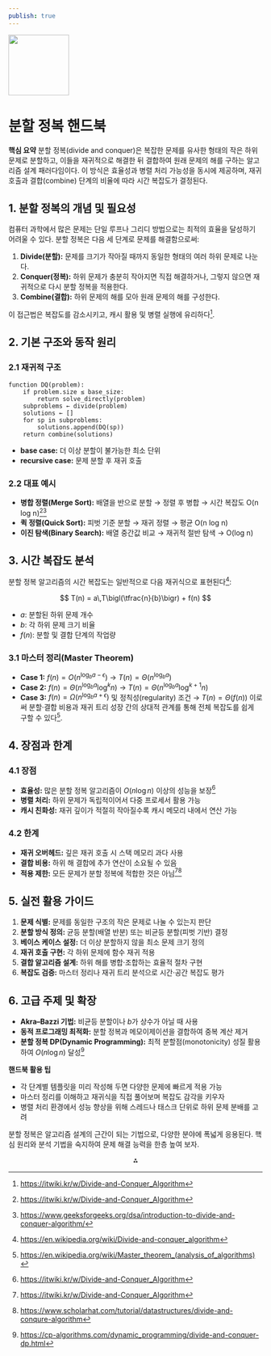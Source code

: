 ```yaml
---
publish: true
---
```


<img src="https://r2cdn.perplexity.ai/pplx-full-logo-primary-dark%402x.png" class="logo" width="120"/>

# 분할 정복 핸드북

**핵심 요약**
분할 정복(divide and conquer)은 복잡한 문제를 유사한 형태의 작은 하위 문제로 분할하고, 이들을 재귀적으로 해결한 뒤 결합하여 원래 문제의 해를 구하는 알고리즘 설계 패러다임이다. 이 방식은 효율성과 병렬 처리 가능성을 동시에 제공하며, 재귀 호출과 결합(combine) 단계의 비율에 따라 시간 복잡도가 결정된다.

## 1. 분할 정복의 개념 및 필요성

컴퓨터 과학에서 많은 문제는 단일 루프나 그리디 방법으로는 최적의 효율을 달성하기 어려울 수 있다. 분할 정복은 다음 세 단계로 문제를 해결함으로써:

1) **Divide(분할):** 문제를 크기가 작아질 때까지 동일한 형태의 여러 하위 문제로 나눈다.
2) **Conquer(정복):** 하위 문제가 충분히 작아지면 직접 해결하거나, 그렇지 않으면 재귀적으로 다시 분할 정복을 적용한다.
3) **Combine(결합):** 하위 문제의 해를 모아 원래 문제의 해를 구성한다.

이 접근법은 복잡도를 감소시키고, 캐시 활용 및 병렬 실행에 유리하다[^1].

## 2. 기본 구조와 동작 원리

### 2.1 재귀적 구조

```
function DQ(problem):  
    if problem.size ≤ base_size:  
        return solve_directly(problem)  
    subproblems ← divide(problem)  
    solutions ← []  
    for sp in subproblems:  
        solutions.append(DQ(sp))  
    return combine(solutions)  
```

- **base case:** 더 이상 분할이 불가능한 최소 단위
- **recursive case:** 문제 분할 후 재귀 호출


### 2.2 대표 예시

- **병합 정렬(Merge Sort):** 배열을 반으로 분할 → 정렬 후 병합 → 시간 복잡도 O(n log n)[^1][^2]
- **퀵 정렬(Quick Sort):** 피벗 기준 분할 → 재귀 정렬 → 평균 O(n log n)
- **이진 탐색(Binary Search):** 배열 중간값 비교 → 재귀적 절반 탐색 → O(log n)


## 3. 시간 복잡도 분석

분할 정복 알고리즘의 시간 복잡도는 일반적으로 다음 재귀식으로 표현된다[^3]:

$$
T(n) = a\,T\bigl(\tfrac{n}{b}\bigr) + f(n)
$$

- $a$: 분할된 하위 문제 개수
- $b$: 각 하위 문제 크기 비율
- $f(n)$: 분할 및 결합 단계의 작업량


### 3.1 마스터 정리(Master Theorem)

- **Case 1:** $f(n)=O(n^{\log_b a-\epsilon})$ → $T(n)=\Theta(n^{\log_b a})$
- **Case 2:** $f(n)=\Theta(n^{\log_b a} \log^k n)$ → $T(n)=\Theta(n^{\log_b a}\log^{k+1}n)$
- **Case 3:** $f(n)=\Omega(n^{\log_b a+\epsilon})$ 및 정칙성(regularity) 조건 → $T(n)=\Theta(f(n))$
이로써 분할·결합 비용과 재귀 트리 성장 간의 상대적 관계를 통해 전체 복잡도를 쉽게 구할 수 있다[^4].


## 4. 장점과 한계

### 4.1 장점

- **효율성:** 많은 분할 정복 알고리즘이 $O(n\log n)$ 이상의 성능을 보장[^1]
- **병렬 처리:** 하위 문제가 독립적이어서 다중 프로세서 활용 가능
- **캐시 친화성:** 재귀 깊이가 적절히 작아질수록 캐시 메모리 내에서 연산 가능


### 4.2 한계

- **재귀 오버헤드:** 깊은 재귀 호출 시 스택 메모리 과다 사용
- **결합 비용:** 하위 해 결합에 추가 연산이 소요될 수 있음
- **적용 제한:** 모든 문제가 분할 정복에 적합한 것은 아님[^1][^5]


## 5. 실전 활용 가이드

1) **문제 식별:** 문제를 동일한 구조의 작은 문제로 나눌 수 있는지 판단
2) **분할 방식 정의:** 균등 분할(배열 반분) 또는 비균등 분할(피벗 기반) 결정
3) **베이스 케이스 설정:** 더 이상 분할하지 않을 최소 문제 크기 정의
4) **재귀 호출 구현:** 각 하위 문제에 함수 재귀 적용
5) **결합 알고리즘 설계:** 하위 해를 병합·조합하는 효율적 절차 구현
6) **복잡도 검증:** 마스터 정리나 재귀 트리 분석으로 시간·공간 복잡도 평가

## 6. 고급 주제 및 확장

- **Akra–Bazzi 기법:** 비균등 분할이나 $b$가 상수가 아닐 때 사용
- **동적 프로그래밍 최적화:** 분할 정복과 메모이제이션을 결합하여 중복 계산 제거
- **분할 정복 DP(Dynamic Programming):** 최적 분할점(monotonicity) 성질 활용하여 $O(n\log n)$ 달성[^6]

**핸드북 활용 팁**

- 각 단계별 템플릿을 미리 작성해 두면 다양한 문제에 빠르게 적용 가능
- 마스터 정리를 이해하고 재귀식을 직접 풀어보며 복잡도 감각을 키우자
- 병렬 처리 환경에서 성능 향상을 위해 스레드나 태스크 단위로 하위 문제 분배를 고려

분할 정복은 알고리즘 설계의 근간이 되는 기법으로, 다양한 분야에 폭넓게 응용된다. 핵심 원리와 분석 기법을 숙지하여 문제 해결 능력을 한층 높여 보자.

<div style="text-align: center">⁂</div>

[^1]: https://itwiki.kr/w/Divide-and-Conquer_Algorithm

[^2]: https://www.geeksforgeeks.org/dsa/introduction-to-divide-and-conquer-algorithm/

[^3]: https://en.wikipedia.org/wiki/Divide-and-conquer_algorithm

[^4]: https://en.wikipedia.org/wiki/Master_theorem_(analysis_of_algorithms)

[^5]: https://www.scholarhat.com/tutorial/datastructures/divide-and-conqure-algorithm

[^6]: https://cp-algorithms.com/dynamic_programming/divide-and-conquer-dp.html

[^7]: https://byjus.com/gate/divide-and-conquer-algorithm-notes/

[^8]: https://www.savemyexams.com/a-level/computer-science/ocr/17/revision-notes/7-problem-solving-and-programming/7-2-computational-methods/divide-and-conquer-algorithms/

[^9]: https://mzhang2021.github.io/cp-blog/divide-and-conquer/

[^10]: https://www.offlight.work/blog/task-management-divide-and-conquer

[^11]: https://www.baeldung.com/cs/divide-and-conquer-strategy

[^12]: https://techvidvan.com/tutorials/divide-and-conquer-algorithm-with-applications/

[^13]: http://1ambda.github.io/algorithm/design-and-analysis-part1-1/

[^14]: https://brilliant.org/wiki/divide-and-conquer/

[^15]: https://www.programiz.com/dsa/divide-and-conquer

[^16]: https://www.acsce.edu.in/acsce/wp-content/uploads/2020/03/Module2_DAA.pdf

[^17]: https://www.youtube.com/watch?v=ib4BHvr5-Ao

[^18]: https://www.wscubetech.com/resources/dsa/divide-and-conquer-algorithm

[^19]: https://www.khanacademy.org/computing/computer-science/algorithms/merge-sort/a/divide-and-conquer-algorithms

[^20]: https://launchschool.com/books/advanced_dsa/read/introduction_to_divide_and_conquer

[^21]: http://homepages.math.uic.edu/~leon/cs-mcs401-s08/handouts/master_theorem.pdf

[^22]: https://cse.iitkgp.ac.in/~debdeep/teaching/FOCS/slides/Mastertheorem.pdf

[^23]: https://www.geeksforgeeks.org/dsa/advanced-master-theorem-for-divide-and-conquer-recurrences/

[^24]: https://quescol.com/algorithm/divide-and-conquer-recurrences

[^25]: https://www.geeksforgeeks.org/dsa/advantages-and-disadvantages-of-divide-and-conquer-algorithms/

[^26]: https://www.eecs.yorku.ca/course_archive/2008-09/S/1019/Website_files/22-divide-and-conquer-algorithms.pdf

[^27]: https://w3colleges.org/advantages-and-disadvantages-of-divide-and-conquer-technique/

[^28]: https://codefinity.com/blog/Master's-Theorem

[^29]: https://www.cs.cmu.edu/afs/cs/academic/class/15451-s14/www/LectureNotes/lecture1_supplement.pdf

[^30]: https://www.programiz.com/dsa/master-theorem

[^31]: https://www2.hawaii.edu/~nodari/teaching/s17/Notes/Topic-07.html

[^32]: https://www.youtube.com/watch?v=QBmqk6DpA0g

[^33]: https://velog.io/@claude_ssim/%EC%95%8C%EA%B3%A0%EB%A6%AC%EC%A6%98-Divide-and-Conquer-Recurrence-Relations

[^34]: https://ttl-blog.tistory.com/934

[^35]: https://www.youtube.com/watch?v=sWaaD55Lpmc

